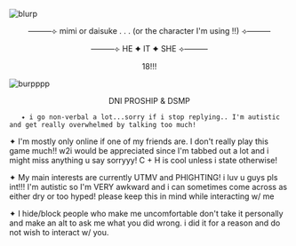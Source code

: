 ![blurp](https://64.media.tumblr.com/dc0a1a13f5c0c6a643c1e90263f62bfa/db3003639f40a3b6-b4/s2048x3072/7d5215895184740e39eca2ca08e7472bee08627f.pnj)
<p align="center">
———⟣ mimi or daisuke . . . (or the character I'm using !!) ⟢———
  
  <p align="center">
———⟣ HE ✦ IT ✦ SHE ⟢———
     <p align="center">
18!!! 
       
![burpppp](https://64.media.tumblr.com/9264fdf503ff9326958de32a4ae97076/84077746d488129a-6b/s2048x3072/49b576193115e3d8aa1942c612a9672cee0d82a6.pnj)
  <p align="center">
    DNI PROSHIP & DSMP
     
       ✦ i go non-verbal a lot...sorry if i stop replying.. I'm autistic and get really overwhelmed by talking too much!
       
✦ I'm mostly only online if one of my friends are. I don't really play this game much!! w2i would be appreciated since I'm tabbed out a lot and i might miss anything u say sorryyy! C + H is cool unless i state otherwise! 

✦ My main interests are currently UTMV and PHIGHTING! i luv u guys pls int!!! I'm autistic so I'm VERY awkward and i can sometimes come across as either dry or too hyped! please keep this in mind while interacting w/ me

✦ I hide/block people who make me uncomfortable don't take it personally and make an alt to ask me what you did wrong. i did it for a reason and do not wish to interact w/ you.

 
